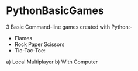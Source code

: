 # PythonBasicGames
3 Basic Command-line games created with Python:-
* Flames
* Rock Paper Scissors
* Tic-Tac-Toe:
</l>
</n></n>a) Local Multiplayer
</l>
</n></n>b) With Computer
